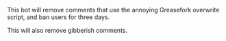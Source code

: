 This bot will remove comments that use the annoying Greasefork overwrite script, and ban users for three days.

This will also remove gibberish comments.
